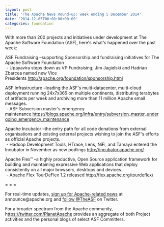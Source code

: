 ```yaml
---
layout: post
title: 'The Apache News Round-up: week ending 5 December 2014'
date: '2014-12-05T00:00:00+00:00'
categories: foundation
---
```

<p>With more than 200 projects and initiatives under development at The Apache Software Foundation (ASF), here's what's happened over the past week:</p> 
  <p>ASF Fundraising –supporting Sponsorship and fundraising initiatives for The Apache Software Foundation<br />&nbsp;- Upayavira steps down as VP Fundraising; Jim Jagielski and Hadrian Zbarcea named new Vice Presidents&nbsp;<a href="http://apache.org/foundation/sponsorship.html">http://apache.org/foundation/sponsorship.html</a></p> 
  <p> </p> 
  <p>ASF Infrastructure&nbsp;–leading the ASF's multi-datacenter, multi-cloud deployment running 24x7x365 on multiple continents, distributing terabytes of artifacts per week and archiving more than 11 million Apache email messages.<br />&nbsp;- ASF Subversion master's emergency maintenance&nbsp;<a href="https://blogs.apache.org/infra/entry/subversion_master_undergoing_emergency_maintenance">https://blogs.apache.org/infra/entry/subversion_master_undergoing_emergency_maintenance</a> </p> 
  <p>Apache Incubator –the entry path for all code donations from external organisations and existing external projects wishing to join the ASF's efforts as official Apache projects. <br />&nbsp;- Hadoop Development Tools, HTrace, Lens, NiFi, and Tamaya entered the Incubator in November as new podlings <a href="http://incubator.apache.org/">http://incubator.apache.org/</a></p> 
  <p>Apache Flex™ –a highly productive, Open Source application framework for building and maintaining expressive Web applications that deploy consistently on all major browsers, desktops and devices.<br />&nbsp;- Apache Flex TourDeFlex 1.2 released&nbsp;<a href="http://flex.apache.org/tourdeflex/">http://flex.apache.org/tourdeflex/</a></p> 
  <div> 
    <p> </p> 
    <p> </p> 
    <p>= = =</p> 
    <p>For real-time updates, <a href="http://apache.org/foundation/mailinglists.html#foundation-announce">sign up for Apache-related news</a> at announce@apache.org and <a href="https://twitter.com/TheASF">follow @TheASF</a> on Twitter.</p> 
  </div> 
  <div> 
    <p>For a broader spectrum from the Apache community, h<a href="ttps://twitter.com/PlanetApache">ttps://twitter.com/PlanetApache</a> provides an aggregate of both Project activities and the personal blogs of select ASF Committers.</p> 
  </div>
